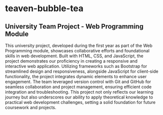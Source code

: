 # teaven-bubble-tea
## University Team Project - Web Programming Module

This university project, developed during the first year as part of the Web Programming module, showcases collaborative efforts and foundational skills in web development. Built with HTML, CSS, and JavaScript, the project demonstrates our proficiency in creating a responsive and interactive web application. Utilizing frameworks such as Bootstrap for streamlined design and responsiveness, alongside JavaScript for client-side functionality, the project integrates dynamic elements to enhance user engagement. The team leveraged version control with Git and GitHub for seamless collaboration and project management, ensuring efficient code integration and troubleshooting. This project not only reflects our learning journey but also underscores our ability to apply theoretical knowledge to practical web development challenges, setting a solid foundation for future coursework and projects.
